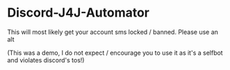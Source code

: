 # Discord-J4J-Automator

This will most likely get your account sms locked / banned.
Please use an alt

(This was a demo, I do not expect / encourage you to use it as it's a selfbot and violates discord's tos!)
